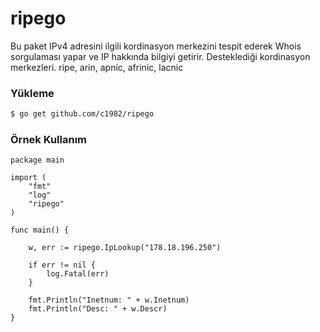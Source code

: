 # ripego

Bu paket IPv4 adresini ilgili kordinasyon merkezini tespit ederek Whois sorgulaması yapar ve IP hakkında bilgiyi getirir. Desteklediği kordinasyon merkezleri. ripe, arin, apnic, afrinic, lacnic

### Yükleme

```bash
$ go get github.com/c1982/ripego
```

### Örnek Kullanım

```golang
package main

import (
	"fmt"
	"log"
	"ripego"
)

func main() {

	w, err := ripego.IpLookup("178.18.196.250")

	if err != nil {
		log.Fatal(err)
	}

	fmt.Println("Inetnum: " + w.Inetnum)
	fmt.Println("Desc: " + w.Descr)
}
```